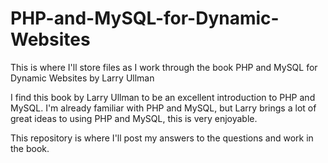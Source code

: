 # PHP-and-MySQL-for-Dynamic-Websites
This is where I'll store files as I work through the book PHP and MySQL for Dynamic Websites by Larry Ullman

I find this book by Larry Ullman to be an excellent introduction to PHP and MySQL. I'm already familiar with PHP and MySQL, but Larry brings a lot of great ideas to using PHP and MySQL, this is very enjoyable.

This repository is where I'll post my answers to the questions and work in the book.
